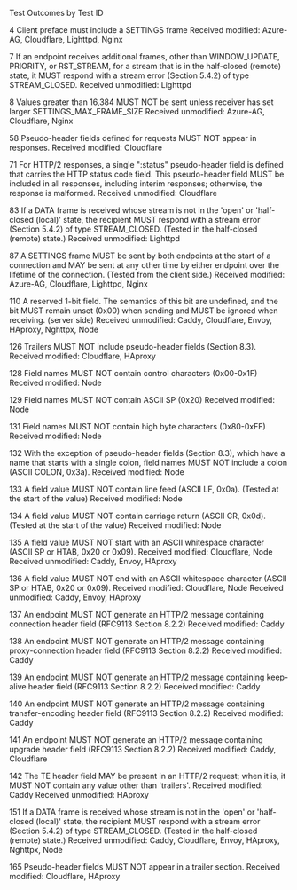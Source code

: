 Test Outcomes by Test ID

4 Client preface must include a SETTINGS frame
Received modified: Azure-AG, Cloudflare, Lighttpd, Nginx

7 If an endpoint receives additional frames, other than WINDOW_UPDATE, PRIORITY, or RST_STREAM, for a stream that is in the half-closed (remote) state, it MUST respond with a stream error (Section 5.4.2) of type STREAM_CLOSED.
Received unmodified: Lighttpd

8 Values greater than 16,384 MUST NOT be sent unless receiver has set larger SETTINGS_MAX_FRAME_SIZE
Received unmodified: Azure-AG, Cloudflare, Nginx

58 Pseudo-header fields defined for requests MUST NOT appear in responses.
Received modified: Cloudflare

71 For HTTP/2 responses, a single ":status" pseudo-header field is defined that carries the HTTP status code field. This pseudo-header field MUST be included in all responses, including interim responses; otherwise, the response is malformed.
Received unmodified: Cloudflare

83 If a DATA frame is received whose stream is not in the 'open' or 'half-closed (local)' state, the recipient MUST respond with a stream error (Section 5.4.2) of type STREAM_CLOSED. (Tested in the half-closed (remote) state.)
Received unmodified: Lighttpd

87 A SETTINGS frame MUST be sent by both endpoints at the start of a connection and MAY be sent at any other time by either endpoint over the lifetime of the connection. (Tested from the client side.)
Received modified: Azure-AG, Cloudflare, Lighttpd, Nginx

110 A reserved 1-bit field. The semantics of this bit are undefined, and the bit MUST remain unset (0x00) when sending and MUST be ignored when receiving. (server side)
Received unmodified: Caddy, Cloudflare, Envoy, HAproxy, Nghttpx, Node

126 Trailers MUST NOT include pseudo-header fields (Section 8.3).
Received modified: Cloudflare, HAproxy

128 Field names MUST NOT contain control characters (0x00-0x1F)
Received modified: Node

129 Field names MUST NOT contain ASCII SP (0x20)
Received modified: Node

131 Field names MUST NOT contain high byte characters (0x80-0xFF)
Received modified: Node

132 With the exception of pseudo-header fields (Section 8.3), which have a name that starts with a single colon, field names MUST NOT include a colon (ASCII COLON, 0x3a).
Received modified: Node

133 A field value MUST NOT contain line feed (ASCII LF, 0x0a). (Tested at the start of the value)
Received modified: Node

134 A field value MUST NOT contain carriage return (ASCII CR, 0x0d). (Tested at the start of the value)
Received modified: Node

135 A field value MUST NOT start with an ASCII whitespace character (ASCII SP or HTAB, 0x20 or 0x09).
Received modified: Cloudflare, Node
Received unmodified: Caddy, Envoy, HAproxy

136 A field value MUST NOT end with an ASCII whitespace character (ASCII SP or HTAB, 0x20 or 0x09).
Received modified: Cloudflare, Node
Received unmodified: Caddy, Envoy, HAproxy

137 An endpoint MUST NOT generate an HTTP/2 message containing connection header field (RFC9113 Section 8.2.2)
Received modified: Caddy

138 An endpoint MUST NOT generate an HTTP/2 message containing proxy-connection header field (RFC9113 Section 8.2.2)
Received modified: Caddy

139 An endpoint MUST NOT generate an HTTP/2 message containing keep-alive header field (RFC9113 Section 8.2.2)
Received modified: Caddy

140 An endpoint MUST NOT generate an HTTP/2 message containing transfer-encoding header field (RFC9113 Section 8.2.2)
Received modified: Caddy

141 An endpoint MUST NOT generate an HTTP/2 message containing upgrade header field (RFC9113 Section 8.2.2)
Received modified: Caddy, Cloudflare

142 The TE header field MAY be present in an HTTP/2 request; when it is, it MUST NOT contain any value other than 'trailers'.
Received modified: Caddy
Received unmodified: HAproxy

151 If a DATA frame is received whose stream is not in the 'open' or 'half-closed (local)' state, the recipient MUST respond with a stream error (Section 5.4.2) of type STREAM_CLOSED. (Tested in the half-closed (remote) state.)
Received unmodified: Caddy, Cloudflare, Envoy, HAproxy, Nghttpx, Node

165 Pseudo-header fields MUST NOT appear in a trailer section.
Received modified: Cloudflare, HAproxy

